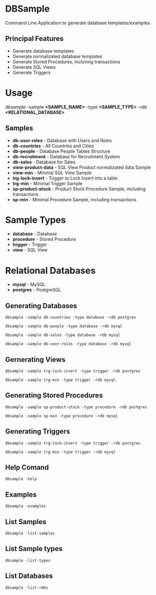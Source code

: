 # DBSample

Command Line Application to generate database templates/examples.

## Principal Features
- Generate database templates
- Generate normalizated database templates
- Generate Stored Procedures, incluinng transactions
- Generate SQL Views
- Generate Triggers


# Usage
dbsample -sample **<SAMPLE_NAME>** -type **<SAMPLE_TYPE>** -rdb **<RELATIONAL_DATABASE>**



## Samples
- **db-user-roles** -  Database with Users and Roles
- **db-countries** -  All Countries and Cities
- **db-people** -  Database People Tables Structure
- **db-recruitment** -  Database for Recruitment System
- **db-sales** -  Database for Sales
- **view-product-data** -  SQL View Product normalizated data Sample
- **view-min** -  Minimal SQL View Sample
- **trg-lock-insert** -  Trigger to Lock Insert into a table
- **trg-min** -  Minimal Trigger Sample
- **sp-product-stock** -  Product Stock Procedure Sample, including transactions
- **sp-min** -  Minimal Procedure Sample, including transactions



# Sample Types
- **database** - Database
- **procedure** - Stored Procedure
- **trigger** - Trigger
- **view** - SQL View



# Relational Databases
- **mysql** - MySQL        
- **postgres** - PostgreSQL



## Generating Databases
```console
dbsample -sample db-countries -type database -rdb postgres
```

```console
dbsample -sample db-people -type database -rdb mysql
```

```console
dbsample -sample db-sales -type database -rdb mysql
```

```console
dbsample -sample db-user-roles -type database -rdb mysql
```



## Gernerating Views
```console
dbsample -sample trg-lock-insert -type trigger -rdb postgres
```

```console
dbsample -sample trg-min -type trigger -rdb mysql
```



## Generating Stored Procedures
```console
dbsample -sample sp-product-stock -type procedure -rdb postgres
```

```console
dbsample -sample sp-min -type procedure -rdb mysql
```


## Generating Triggers
```console
dbsample -sample trg-lock-insert -type trigger -rdb postgres
```

```console
dbsample -sample trg-min -type trigger -rdb mysql
```


## Help Comand
```console
dbsample -help
```

## Examples
```console
dbsample -examples
```

## List Samples
```console
dbsample -list-samples
```

## List Sample types
```console
dbsample -list-types
```

## List Databases
```console
dbsample -list-rdbs
```



